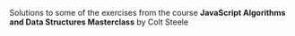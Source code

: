 Solutions to some of the exercises from the course **JavaScript Algorithms and Data Structures Masterclass** by Colt Steele
